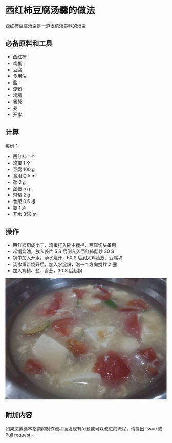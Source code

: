 # 西红柿豆腐汤羹的做法

西红柿豆腐汤羹是一道很清淡美味的汤羹

## 必备原料和工具

* 西红柿
* 鸡蛋
* 豆腐
* 食用油
* 盐
* 淀粉
* 鸡精
* 香葱
* 姜
* 开水

## 计算

每份：

* 西红柿 1 个
* 鸡蛋 1 个
* 豆腐 100 g
* 食用油 5 ml
* 盐 2 g
* 淀粉 5 g
* 鸡精 2 g
* 香葱 0.5 根
* 姜 1 片
* 开水 350 ml

## 操作

* 西红柿切成小丁、鸡蛋打入碗中搅拌、豆腐切块备用
* 起锅烧油，放入姜片 5 S 后倒入入西红柿翻炒 30 S
* 锅中加入开水，汤水烧开，60 S 后到入鸡蛋液、豆腐块
* 汤水重新烧开后，加入水淀粉，沿一个方向搅拌 2 圈
* 加入鸡精、盐、香葱，30 S 后起锅

![示例菜成品](./1.jpeg)

## 附加内容

如果您遵循本指南的制作流程而发现有问题或可以改进的流程，请提出 Issue 或 Pull request 。
